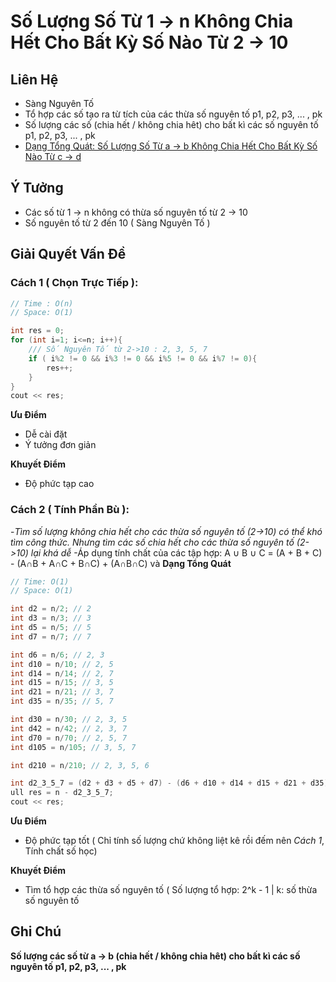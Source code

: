 # Số Lượng Số Từ 1 -> n Không Chia Hết Cho Bất Kỳ Số Nào Từ 2 -> 10

## Liên  Hệ
* Sàng Nguyên Tố
* Tổ hợp các số tạo ra từ tích của các thừa số nguyên tố p1, p2, p3, ... , pk
* Số lượng các số (chia hết / không chia hêt) cho bất kì các số nguyên tố p1, p2, p3, ... , pk
* [Dạng Tổng Quát: Số Lượng Số Từ a -> b Không Chia Hết Cho Bất Kỳ Số Nào Từ c -> d](./note_2.md)

## Ý Tưởng
* Các số từ 1 -> n không có thừa số nguyên tố từ 2 -> 10
* Số nguyên tố từ 2 đến 10 ( Sàng Nguyên Tố )

## Giải Quyết Vấn Đề
### Cách 1 ( Chọn Trực Tiếp ):
```C++
// Time : O(n)
// Space: O(1)
```
```C++
int res = 0;
for (int i=1; i<=n; i++){
	/// Số Nguyên Tố từ 2->10 : 2, 3, 5, 7
	if ( i%2 != 0 && i%3 != 0 && i%5 != 0 && i%7 != 0){
		res++;
	}
}
cout << res;
```
**Ưu Điểm**
* Dễ cài đặt
* Ý tưởng đơn giản

**Khuyết Điểm**
* Độ phức tạp cao

### Cách 2 ( Tính Phần Bù ):
-*Tìm số lượng không chia hết cho các thừa số nguyên tố (2->10) có thể khó tìm công thức. Nhưng tìm các số chia hết cho các thừa số nguyên tố (2->10) lại khá dễ*
-Áp dụng tính chất của các tập hợp: 
A ∪ B ∪ C = (A + B + C) - (A∩B + A∩C + B∩C) + (A∩B∩C)
và **Dạng Tổng Quát**

```C++
// Time: O(1)
// Space: O(1)
```

```C++
int d2 = n/2; // 2
int d3 = n/3; // 3
int d5 = n/5; // 5
int d7 = n/7; // 7

int d6 = n/6; // 2, 3
int d10 = n/10; // 2, 5
int d14 = n/14; // 2, 7
int d15 = n/15; // 3, 5
int d21 = n/21; // 3, 7
int d35 = n/35; // 5, 7

int d30 = n/30; // 2, 3, 5
int d42 = n/42; // 2, 3, 7
int d70 = n/70; // 2, 5, 7
int d105 = n/105; // 3, 5, 7

int d210 = n/210; // 2, 3, 5, 6

int d2_3_5_7 = (d2 + d3 + d5 + d7) - (d6 + d10 + d14 + d15 + d21 + d35) + (d30 + d42 + d70 + d105) - d210; 
ull res = n - d2_3_5_7;
cout << res;
```

**Ưu Điểm**
* Độ phức tạp tốt ( Chỉ tính số lượng chứ không liệt kê rồi đếm nên *Cách 1*, Tính chất số học)

**Khuyết Điểm**
* Tìm tổ hợp các thừa số nguyên tố ( Số lượng tổ hợp: 2^k - 1 | k: số thừa số nguyên tố 

## Ghi Chú
**Số lượng các số từ a -> b (chia hết / không chia hêt) cho bất kì các số nguyên tố p1, p2, p3, ... , pk**

